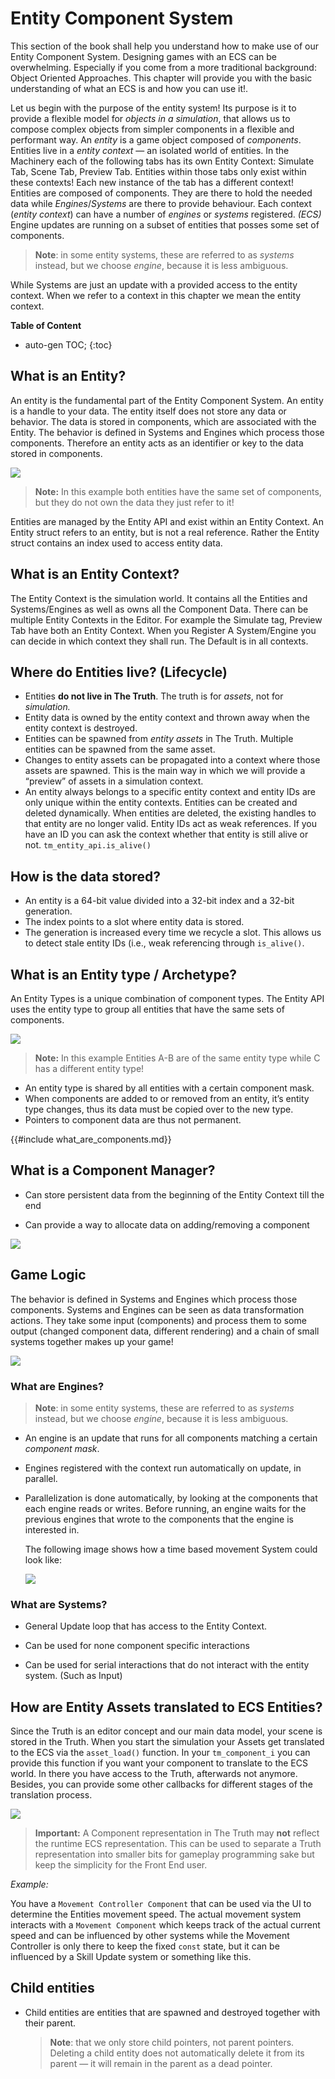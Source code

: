 # Entity Component System

This section of the book shall help you understand how to make use of our Entity Component System. Designing games with an ECS can be overwhelming. Especially if you come from a more traditional background: Object Oriented Approaches. This chapter will provide you with the basic understanding of what an ECS is and how you can use it!. 

Let us begin with the purpose of the entity system! Its purpose is it to provide a flexible model for *objects in a simulation*, that
allows us to compose complex objects from simpler components in a flexible and performant way. An *entity* is a game object composed of *components*. Entities live in a *entity context* — an isolated world of entities. In the Machinery each of the following tabs has its own Entity Context: Simulate Tab, Scene Tab, Preview Tab. Entities within those tabs only exist within these contexts! Each new instance of the tab has a different context! Entities are composed of components. They are there to hold the needed data while *Engines*/*Systems* are there to provide behaviour. Each context (*entity context*) can have a number of *engines* or *systems* registered. *(ECS)* Engine updates are running on a subset of entities that posses some set of components. 

> **Note**: in some entity systems, these are referred to as *systems* instead, but we choose *engine*, because it is less ambiguous.

While Systems are just an update with a provided access to the entity context. When we refer to a context in this chapter we mean the entity context.

**Table of Content**

* auto-gen TOC;
{:toc}
## What is an Entity?

An entity is the fundamental part of the Entity Component System. An entity is a handle to your data. The entity itself does not store any data or behavior.  The data is stored in components, which are associated with the Entity. The behavior is defined in Systems and Engines which process those components. Therefore an entity acts as an identifier or key to the data stored in components.

![](https://www.dropbox.com/s/5956267ltb4l14x/tm_guide_entity.png?dl=1)

> **Note:** In this example both entities have the same set of components, but they do not own the data they just refer to it!

Entities are managed by the Entity API and exist within an Entity Context. An Entity struct refers to an entity, but is not a real reference. Rather the Entity struct contains an index used to access entity data.

## What is an Entity Context?

The Entity Context is the simulation world. It contains all the Entities and Systems/Engines as well as owns all the Component Data. There can be multiple Entity Contexts in the Editor. For example the Simulate tag, Preview Tab have both an Entity Context. When you Register A System/Engine you can decide in which context they shall run. The Default is in all contexts. 



## Where do Entities live? (Lifecycle)

- Entities **do not live in The Truth**. The truth is for *assets*, not for *simulation.*
- Entity data is owned by the entity context and thrown away when the entity context is destroyed.
- Entities can be spawned from *entity assets* in The Truth. Multiple entities can be spawned from
  the same asset.
- Changes to entity assets can be propagated into a context where those assets are spawned. This is
  the main way in which we will provide a “preview” of assets in a simulation context.
- An entity always belongs to a specific entity context and entity IDs are only unique within the entity contexts. Entities can be created and deleted dynamically. When entities are deleted, the existing handles to that entity are no longer valid. Entity IDs act as weak references. If you have an ID you can ask the context whether that entity is still alive or not. `tm_entity_api.is_alive()`



## How is the data stored?

- An entity is a 64-bit value divided into a 32-bit index and a 32-bit generation.
- The index points to a slot where entity data is stored.
- The generation is increased every time we recycle a slot. This allows us to detect stale entity
  IDs (i.e., weak referencing through `is_alive()`.



## What is an Entity type / Archetype?

An Entity Types is a unique combination of component types. The Entity API uses the entity type to group all entities that have the same sets of components.

![](https://www.dropbox.com/s/453d1nqrwnsntbw/tm_guide_entity_entity_type.png?dl=1)

> **Note:** In this example Entities A-B are of the same entity type while C has a different entity type!

- An entity type is shared by all entities with a certain component mask.
- When components are added to or removed from an entity, it’s entity type changes, thus its data
  must be copied over to the new type.
- Pointers to component data are thus not permanent.



{{#include what_are_components.md}}



## What is a Component Manager?

- Can store persistent data from the beginning of the Entity Context till the end

- Can provide a way to allocate data on adding/removing a component

  

![](https://www.dropbox.com/s/kre84a4vqouq37z/tm_guide_component_manager.png?dl=1)

## Game Logic

The behavior is defined in Systems and Engines which process those components. Systems and Engines can be seen as data transformation actions. They take some input (components) and process them to some output (changed component data, different rendering) and a chain of small systems together makes up your game!

 ![](https://www.dropbox.com/s/5wqvcf27vvx5b7v/engines.png?dl=1)

### What are Engines?

> **Note**: in some entity systems, these are referred to as *systems* instead, but we choose *engine*, because it is less ambiguous.

- An engine is an update that runs for all components matching a certain *component mask*.

- Engines registered with the context run automatically on update, in parallel.

- Parallelization is done automatically, by looking at the components that each engine reads or writes.
  Before running, an engine waits for the previous engines that wrote to the components that the
  engine is interested in.
  
  The following image shows how a time based movement System could look like:
  
  ![](https://www.dropbox.com/s/vn3n7ai2y28u695/tm_guide_ecs_engine_flow.png?dl=1)
  
  

### What are Systems?

- General Update loop that has access to the Entity Context.

- Can be used for none component specific interactions

- Can be used for serial interactions that do not interact with the entity system. (Such as Input)

  

## How are Entity Assets translated to ECS Entities?

Since the Truth is an editor concept and our main data model, your scene is stored in the Truth. When you start the simulation your Assets get translated to the ECS via the `asset_load()` function. In your `tm_component_i` you can provide this function if you want your component to translate to the ECS world. In there you have access to the Truth, afterwards not anymore. Besides, you can provide some other callbacks for different stages of the translation process. 

![](https://www.dropbox.com/s/ao6cs4fpyx9i078/truth_ecs%20%282%29.png?dl=1)

>  **Important:** A Component representation in The Truth may **not** reflect the runtime ECS representation. This can be used to separate a Truth representation into smaller bits for gameplay programming sake but keep the simplicity for the Front End user.

*Example:*

You have a `Movement Controller Component` that can be used via the UI to determine the Entities movement speed. The actual movement system interacts with a `Movement Component` which keeps track of the actual current speed and can be influenced by other systems while the Movement Controller is only there to keep the fixed `const` state, but it can be influenced by a Skill Update system or something like this.



## Child entities

- Child entities are entities that are spawned and destroyed together with their parent.

  > **Note**: that we only store child pointers, not parent pointers. Deleting a child entity does not
  > automatically delete it from its parent — it will remain in the parent as a dead pointer.

